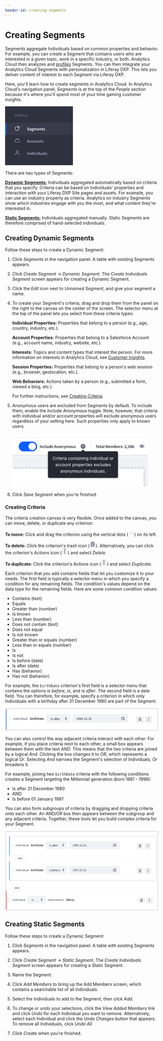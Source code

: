 ```yaml
---
header-id: creating-segments
---
```


# Creating Segments

Segments aggregate Individuals based on common properties and behavior. For 
example, you can create a Segment that contains users who are interested in a 
given topic, work in a specific industry, or both. Analytics Cloud then analyzes 
and 
[profiles](https://help.liferay.com/hc/en-us/articles/360006947851-Profiling-Segments) 
Segments. You can then integrate your Analytics Cloud Segments with 
personalization in Liferay DXP. This lets you deliver content of interest to 
each Segment via Liferay DXP. 

Here, you'll learn how to create segments in Analytics Cloud. In Analytics 
Cloud's navigation panel, *Segments* is at the top of the *People* section 
because it's where you'll spend most of your time gaining customer insights. 

![Figure 1: You can access Segments in the navigation panel.](../../images/ac-segments-panel.png)

There are two types of Segments: 

[**Dynamic Segments:**](#creating-dynamic-segments) 
Individuals aggregated automatically based on criteria that you specify. 
Criteria can be based on Individuals' properties and interaction with your 
Liferay DXP Site pages and assets. For example, you can use an *industry* 
property as criteria. Analytics on industry Segments show which industries 
engage with you the most, and what content they're interested in. 

[**Static Segments:**](#creating-static-segments) 
Individuals aggregated manually. Static Segments are therefore comprised of 
hand-selected individuals. 

## Creating Dynamic Segments

Follow these steps to create a Dynamic Segment:

1.  Click *Segments* in the navigation panel. A table with existing Segments 
    appears.

2.  Click *Create Segment* &rarr; *Dynamic Segment*. The 
    *Create Individuals Segment* screen appears for creating a Dynamic Segment. 

3.  Click the *Edit* icon next to *Unnamed Segment*, and give your segment a 
    name. 

4.  To create your Segment's criteria, drag and drop them from the panel on the 
    right to the canvas on the center of the screen. The selector menu at the 
    top of the panel lets you select from these criteria types: 

    **Individual Properties:** Properties that belong to a person (e.g., age, 
    country, industry, etc.). 

    **Account Properties:** Properties that belong to a Salesforce Account 
    (e.g., account name, industry, website, etc.). 

    **Interests:** Topics and content types that interest the person. For more 
    information on interests in Analytics Cloud, see 
    [Customer Insights](https://help.liferay.com/hc/en-us/articles/360006947951-Customer-Insights). 

    **Session Properties:** Properties that belong to a person's web session 
    (e.g., browser, geolocation, etc.). 

    **Web Behaviors:** Actions taken by a person (e.g., submitted a form, viewed 
    a blog, etc.). 

    For further instructions, see 
    [Creating Criteria](#creating-criteria). 

5.  Anonymous users are excluded from Segments by default. To include them, 
    enable the *Include Anonymous* toggle. Note, however, that criteria with 
    individual and/or account properties will exclude anonymous users regardless 
    of your setting here. Such properties only apply to known users. 

    ![Figure 2: You can also include anonymous users in your segment.](../../images/anonymous-toggle.png)

6.  Click *Save Segment* when you're finished. 

### Creating Criteria

The criteria creation canvas is very flexible. Once added to the canvas, you can 
move, delete, or duplicate any criterion: 

**To move:** Click and drag the criterion using the vertical dots 
(![Handle](../../images/icon-handle.png)) 
on its left. 

**To delete:** Click the criterion's trash icon 
(![Trash](../../images/icon-trash.png)). 
Alternatively, you can click the criterion's Actions icon 
(![Actions](../../images/icon-actions.png)) 
and select *Delete*. 

**To duplicate:** Click the criterion's Actions icon 
(![Actions](../../images/icon-actions.png)) 
and select *Duplicate*. 

Each criterion that you add contains fields that let you customize it to your 
needs. The first field is typically a selector menu in which you specify a 
condition for any remaining fields. The condition's values depend on the data 
type for the remaining fields. Here are some common condition values: 

-   Contains (text)
-   Equals
-   Greater than (number)
-   Is known
-   Less than (number)
-   Does not contain (text)
-   Does not equal
-   Is not known
-   Greater than or equals (number)
-   Less than or equals (number)
-   Is
-   Is not
-   Is before (date)
-   Is after (date)
-   Has (behavior)
-   Has not (behavior)

For example, the `birthDate` criterion's first field is a selector menu that 
contains the options *is before*, *is*, and *is after*. The second field is a 
date field. You can therefore, for example, specify a criterion in which only 
Individuals with a birthday after 31 December 1980 are part of the Segment. 

![Figure 3: This criterion specifies Individuals with a birthday after 31 December 1980.](../../images/criteria-birthdate.png)

You can also control the way adjacent criteria interact with each other. For 
example, if you place criteria next to each other, a small box appears between 
them with the text *AND*. This means that the two criteria are joined by a 
logical *And*. Clicking the box changes it to *OR*, which represents a logical 
*Or*. Selecting *And* narrows the Segment's selection of Individuals; *Or* 
broadens it. 

For example, joining two `birthDate` criteria with the following conditions 
creates a Segment targeting the Millennial generation (born 1981 - 1996): 

-   Is after 31 December 1980
-   AND
-   Is before 01 January 1997

You can also form subgroups of criteria by dragging and dropping criteria onto 
each other. An AND/OR box then appears between the subgroup and any adjacent 
criteria. Together, these tools let you build complex criteria for your Segment. 

![Figure 4: Millennials interested in Liferay love avocado toast.](../../images/criteria-groups.png)

## Creating Static Segments

Follow these steps to create a Dynamic Segment: 

1.  Click *Segments* in the navigation panel. A table with existing Segments 
    appears. 

2.  Click *Create Segment* &rarr; *Static Segment*. The 
    *Create Individuals Segment* screen appears for creating a Static Segment. 

3.  Name the Segment. 

4.  Click *Add Members* to bring up the Add Members screen, which contains a 
    searchable list of all Individuals. 

5.  Select the Individuals to add to the Segment, then click *Add*. 

6.  To change or undo your selections, click the *View Added Members* link and 
    click *Undo* for each Individual you want to remove. Alternatively, select 
    each Individual and click the *Undo Changes* button that appears. To remove 
    all Individuals, click *Undo All*. 

7.  Click *Create* when you're finished. 
